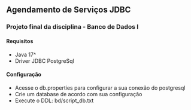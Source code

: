 ## Agendamento de Serviços JDBC
### Projeto final da disciplina - Banco de Dados I

#### Requisitos
- Java 17^
- Driver JDBC PostgreSql

#### Configuração
- Acesse o db.properties para configurar a sua conexão do postgresql
- Crie um database de acordo com sua configuração
- Execute o DDL: bd/script_db.txt